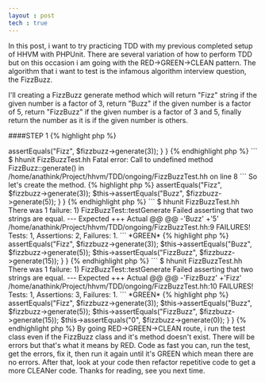 ```yaml
---
layout : post
tech : true
---
```


In this post, i want to try practicing TDD with my previous completed setup of HHVM with PHPUnit. There are several variation of how to perform TDD but on this occasion i am going with the RED->GREEN->CLEAN pattern. The algorithm that i want to test is the infamous algorithm interview question, the FizzBuzz.

I'll creating a FizzBuzz generate method which will return "Fizz" string if the given number is a factor of 3, return "Buzz" if the given number is a factor of 5, return "FizzBuzz" if the given number is a factor of 3 and 5, finally return the number as it is if the given number is others.

####STEP 1
{% highlight php %}
<?hh
require 'FizzBuzz.hh'

class FizzBuzzTest extends PHPUnit_Framework_TestCase {
    
}
{% endhighlight php %}

```
$ hhunit FizzBuzzTest.hh
Fatal error: File not found: FizzBuzz.hh in /home/anathink/Project/hhvm/TDD/ongoing/FizzBuzzTest.hh on line 2
```

Let's create the file then run the test again.

```
$ touch FizzBuzz.hh
$ hhunit FizzBuzzTest.hh
...
There was 1 failure:

1) Warning
No tests found in class "FizzBuzzTest".

FAILURES!
Tests: 1, Assertions: 0, Failures: 1.
```

So let's add a test method to our test class. Name the method with prefix test\*. 

{% highlight php %}
<?hh
require 'FizzBuzz.hh'

class FizzBuzzTest extends PHPUnit_Framework_TestCase {
    public function testGenerate() {
        $fizzbuzz = new FizzBuzz();
    }
}
{% endhighlight php %}

```
$ hhunit FizzBuzzTest.hh
Fatal error: Class undefined: FizzBuzz in /home/anathink/Project/hhvm/TDD/ongoing/FizzBuzzTest.hh on line 6
```

The FizzBuzz.hh doesn't contain the definition of FizzBuzz class. So let's define one.

{% highlight php %}
<?hh
class FizzBuzz {

}
{% endhighlight %}

```
$ hhunit FizzBuzzTest.hh
OK (1 test, 0 assertions)
```
These are the pragmatic ways of doing unit testing. Step by step and detailed.

####STEP 2 - The Fizz
Now try to test the target method,

{% highlight php %}
<?hh
require 'FizzBuzz.hh'

class FizzBuzzTest extends PHPUnit_Framework_TestCase {
    public function testGenerate() {
        $fizzbuzz = new FizzBuzz();

        $this->assertEquals("Fizz", $fizzbuzz->generate(3));
    }
}
{% endhighlight php %}

```
$ hhunit FizzBuzzTest.hh

Fatal error: Call to undefined method FizzBuzz::generate() in /home/anathink/Project/hhvm/TDD/ongoing/FizzBuzzTest.hh on line 8
```
So let's create the method.

{% highlight php %}
<?hh
class FizzBuzz {
    public function generate() {

    }
}
{% endhighlight %}

```
$ hhunit FizzBuzzTest.hh

There was 1 failure:

1) FizzBuzzTest::testGenerate
Failed asserting that null matches expected 'Fizz'.

/home/anathink/Project/hhvm/TDD/ongoing/FizzBuzzTest.hh:8

FAILURES!
Tests: 1, Assertions: 1, Failures: 1.
```

Let's be more specific about the definition of our generate method. Hack language allows us to define the type of passed argument and the return type of our method.

{% highlight php %}
<?hh
class FizzBuzz {
    public function generate(int $num) : string {
       return ""; 
    }
}
{% endhighlight %}

```
$ hhunit FizzBuzzTest.hh
There was 1 failure:

1) FizzBuzzTest::testGenerate
Failed asserting that two strings are equal.
--- Expected
+++ Actual
@@ @@
-'Fizz'
+''

/home/anathink/Project/hhvm/TDD/ongoing/FizzBuzzTest.hh:8

FAILURES!
Tests: 1, Assertions: 1, Failures: 1.
```
Now it's time to insert the logic.

{% highlight php %}
<?hh
class FizzBuzz {
    public function generate(int $num) : string {
       if($num % 3 == 0) {
           return "Fizz";
       }
       return "$num"; 
    }
}
{% endhighlight %}

```
$ hhunit FizzBuzzTest.hh
OK (1 test, 1 assertion)
```

####STEP 3 - The Buzz
*RED*

{% highlight php %}
<?hh
require 'FizzBuzz.hh'

class FizzBuzzTest extends PHPUnit_Framework_TestCase {
    public function testGenerate() {
        $fizzbuzz = new FizzBuzz();

        $this->assertEquals("Fizz", $fizzbuzz->generate(3));
        $this->assertEquals("Buzz", $fizzbuzz->generate(5));
    }
}
{% endhighlight php %}

```
$ hhunit FizzBuzzTest.hh
There was 1 failure:

1) FizzBuzzTest::testGenerate
Failed asserting that two strings are equal.
--- Expected
+++ Actual
@@ @@
-'Buzz'
+'5'

/home/anathink/Project/hhvm/TDD/ongoing/FizzBuzzTest.hh:9

FAILURES!
Tests: 1, Assertions: 2, Failures: 1.
```
*GREEN*
{% highlight php %}
<?hh
class FizzBuzz {
    public function generate(int $num) : string {
       if($num % 3 == 0) {
           return "Fizz";
       }
       else if($num % 5 == 0) {
           return "Buzz";
       }
       return "$num"; 
    }
}
{% endhighlight %}

```
$ hhunit FizzBuzzTest.hh
OK (1 test, 2 assertions)
```

####STEP 4 - The FizzBuzz
*RED*

{% highlight php %}
<?hh
require 'FizzBuzz.hh'

class FizzBuzzTest extends PHPUnit_Framework_TestCase {
    public function testGenerate() {
        $fizzbuzz = new FizzBuzz();

        $this->assertEquals("Fizz", $fizzbuzz->generate(3));
        $this->assertEquals("Buzz", $fizzbuzz->generate(5));
        $this->assertEquals("FizzBuzz", $fizzbuzz->generate(15));
    }
}
{% endhighlight php %}

```
$ hhunit FizzBuzzTest.hh
There was 1 failure:

1) FizzBuzzTest::testGenerate
Failed asserting that two strings are equal.
--- Expected
+++ Actual
@@ @@
-'FizzBuzz'
+'Fizz'

/home/anathink/Project/hhvm/TDD/ongoing/FizzBuzzTest.hh:10

FAILURES!
Tests: 1, Assertions: 3, Failures: 1.
```
*GREEN*
{% highlight php %}
<?hh
class FizzBuzz {
    public function generate(int $num) : string {
        if ($num % (3 * 5) == 0) {
            return "FizzBuzz";
        }
        else if ($num % 3 == 0) {
            return "Fizz";
        }
        else if ($num % 5 == 0) {
            return "Buzz";
        }
        return "$num";
    }
}
{% endhighlight %}

```
$ hhunit FizzBuzzTest.hh
OK (1 test, 3 assertions)
```

####STEP 5 - Clean things up

Finally, we need a special handler for 0 because if we don't then the first condition will be validated to true if given the number 0. So here they are, the final code.
{% highlight php %}
<?hh
class FizzBuzz {
    public function generate(int $num) : string {
        if ($num == 0) {
            return "$num";
        }
        else if ($num % (3 * 5) == 0) {
            return "FizzBuzz";
        }
        else if ($num % 3 == 0) {
            return "Fizz";
        }
        else if ($num % 5 == 0) {
            return "Buzz";
        }
        else {
            return "$num";
        }
    }
}
{% endhighlight %}

{% highlight php %}
<?hh
require 'FizzBuzz.hh'

class FizzBuzzTest extends PHPUnit_Framework_TestCase {
    public function testGenerate() {
        $fizzbuzz = new FizzBuzz();

        $this->assertEquals("Fizz", $fizzbuzz->generate(3));
        $this->assertEquals("Buzz", $fizzbuzz->generate(5));
        $this->assertEquals("FizzBuzz", $fizzbuzz->generate(15));
        $this->assertEquals("0", $fizzbuzz->generate(0));
    }
}
{% endhighlight php %}

By going RED->GREEN->CLEAN route, i run the test class even if the FizzBuzz class and it's method doesn't exist.
There will be errors but that's what it means by RED. Code as fast you can, run the test, get the errors, fix it, then run it again until it's GREEN which mean there are no errors. After that, look at your code then refactor repetitive code to get a more CLEANer code.

Thanks for reading, see you next time.
